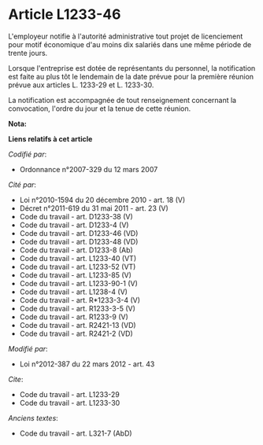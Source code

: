# Article L1233-46

L'employeur notifie à l'autorité administrative tout projet de licenciement pour motif économique  d'au moins dix salariés
dans une même période de trente jours.

Lorsque l'entreprise est dotée de représentants du personnel, la notification est faite au plus tôt le lendemain de la date
prévue pour la première réunion prévue aux articles L. 1233-29 et L. 1233-30.

La notification est accompagnée de tout renseignement concernant la convocation, l'ordre du jour et la tenue de cette
réunion.

**Nota:**



**Liens relatifs à cet article**

_Codifié par_:

  - Ordonnance n°2007-329 du 12 mars 2007

_Cité par_:

  - Loi n°2010-1594 du 20 décembre 2010 - art. 18 (V)
  - Décret n°2011-619 du 31 mai 2011 - art. 23 (V)
  - Code du travail - art. D1233-38 (V)
  - Code du travail - art. D1233-4 (V)
  - Code du travail - art. D1233-46 (VD)
  - Code du travail - art. D1233-48 (VD)
  - Code du travail - art. D1233-8 (Ab)
  - Code du travail - art. L1233-40 (VT)
  - Code du travail - art. L1233-52 (VT)
  - Code du travail - art. L1233-85 (V)
  - Code du travail - art. L1233-90-1 (V)
  - Code du travail - art. L1238-4 (V)
  - Code du travail - art. R*1233-3-4 (V)
  - Code du travail - art. R1233-3-5 (V)
  - Code du travail - art. R1233-9 (V)
  - Code du travail - art. R2421-13 (VD)
  - Code du travail - art. R2421-2 (VD)

_Modifié par_:

  - Loi n°2012-387 du 22 mars 2012 - art. 43

_Cite_:

  - Code du travail - art. L1233-29
  - Code du travail - art. L1233-30

_Anciens textes_:

  - Code du travail - art. L321-7 (AbD)
